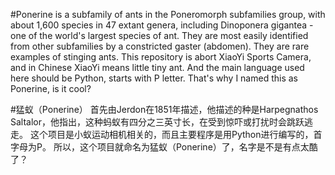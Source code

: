 #Ponerine
is a subfamily of ants in the Poneromorph subfamilies group, with about 1,600 species in 47 extant genera, including Dinoponera gigantea - one of the world's largest species of ant.
They are most easily identified from other subfamilies by a constricted gaster (abdomen). They are rare examples of stinging ants.
This repository is abort XiaoYi Sports Camera, and in Chinese XiaoYi means little tiny ant.
And the main language used here should be Python, starts with P letter.
That's why I named this as Ponerine, is it cool?

#猛蚁（Ponerine）
首先由Jerdon在1851年描述，他描述的种是Harpegnathos Saltalor，他指出，这种蚂蚁有四分之三英寸长，在受到惊吓或打扰时会跳跃逃走。
这个项目是小蚁运动相机相关的，而且主要程序是用Python进行编写的，首字母为P。
所以，这个项目就命名为猛蚁（Ponerine）了，名字是不是有点太酷了？
